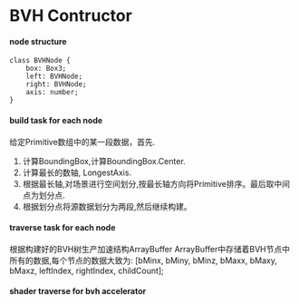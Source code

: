 BVH Contructor
==============

#### node structure
```
class BVHNode {
    box: Box3;
    left: BVHNode;
    right: BVHNode;
    axis: number;
}
```

#### build task for each node 

给定Primitive数组中的某一段数据，首先.
1. 计算BoundingBox,计算BoundingBox.Center.
2. 计算最长的数轴, LongestAxis.
3. 根据最长轴,对场景进行空间划分,按最长轴方向将Primitive排序。最后取中间点为划分点.
4. 根据划分点将源数据划分为两段,然后继续构建。

#### traverse task for each node
根据构建好的BVH树生产加速结构ArrayBuffer
ArrayBuffer中存储着BVH节点中所有的数据,每个节点的数据大致为:
[bMinx, bMiny, bMinz, bMaxx, bMaxy, bMaxz, leftIndex, rightIndex, childCount];


#### shader traverse for bvh accelerator

